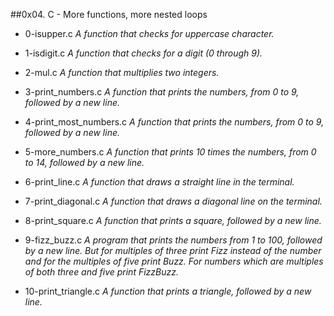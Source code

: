 ##0x04. C - More functions, more nested loops

- 0-isupper.c *A function that checks for uppercase character.*

- 1-isdigit.c *A  function that checks for a digit (0 through 9).*

- 2-mul.c *A  function that multiplies two integers.*

- 3-print_numbers.c *A function that prints the numbers, from 0 to 9, followed by a new line.*

- 4-print_most_numbers.c *A function that prints the numbers, from 0 to 9, followed by a new line.*

- 5-more_numbers.c *A function that prints 10 times the numbers, from 0 to 14, followed by a new line.*

- 6-print_line.c *A function that draws a straight line in the terminal.*

- 7-print_diagonal.c *A function that draws a diagonal line on the terminal.*

- 8-print_square.c *A function that prints a square, followed by a new line.*

- 9-fizz_buzz.c *A program that prints the numbers from 1 to 100, followed by a new line. But for multiples of three print Fizz instead of the number and for the multiples of five print Buzz. For numbers which are multiples of both three and five print FizzBuzz.*

- 10-print_triangle.c *A function that prints a triangle, followed by a new line.*